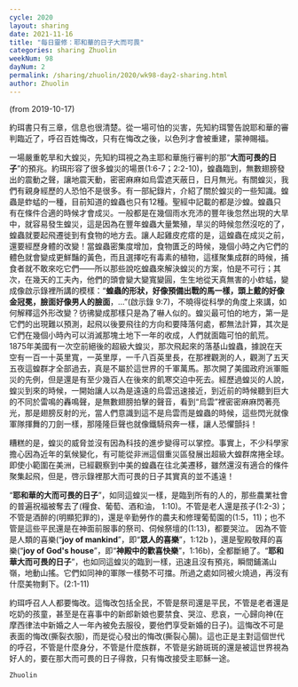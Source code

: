 ```yaml
---
cycle: 2020
layout: sharing
date: 2021-11-16
title: "每日靈修：耶和華的日子大而可畏"
categories: sharing Zhuolin
weekNum: 98
dayNum: 2
permalink: /sharing/zhuolin/2020/wk98-day2-sharing.html
author: Zhuolin
---
```

(from 2019-10-17)

約珥書只有三章，信息也很清楚。從一場可怕的災害，先知約珥警告說耶和華的審判臨近了，呼召百姓悔改，只有在悔改之後，以色列才會被重建，蒙神賜福。  

一場嚴重乾旱和大蝗災，先知約珥視之為主耶和華施行審判的那“**大而可畏的日子**”的預兆。約珥形容了很多蝗災的場景(1:6-7；2:2-10)，蝗蟲臨到，無數翅膀發出的震動之聲，讓地震天動，密密麻麻如烏雲遮天蔽日，日月無光。有關蝗災，我們有親身經歷的人恐怕不是很多。有一部紀錄片，介紹了關於蝗災的一些知識。蝗蟲是蚱蜢的一種，目前知道的蝗蟲也只有12種。聖經中記載的都是沙蝗。蝗蟲只有在條件合適的時候才會成災。一般都是在幾個雨水充沛的豐年後忽然出現的大旱中，就容易發生蝗災，這是因為在豐年蝗蟲大量繁殖，旱災的時候忽然沒吃的了，蝗蟲就要起飛遷徙到有食物的地方去。讓人起雞皮疙瘩的是，這蝗蟲在成災之前，還要經歷身體的改變！當蝗蟲密集度增加，食物匱乏的時候，幾個小時之內它們的體色就會變成更鮮豔的黃色，而且選擇吃有毒素的植物，這樣聚集成群的時候，捕食者就不敢來吃它們——所以那些說吃蝗蟲來解決蝗災的方案，怕是不可行；其次，在幾天的工夫內，他們的頭會變大變寬變圓，生生地從天真無害的小蚱蜢，變成像啟示錄裡所講的模樣：“**蝗蟲的形狀，好像預備出戰的馬一樣，頭上戴的好像金冠冕，臉面好像男人的臉面**，...”(啟示錄 9:7)，不曉得從科學的角度上來講，如何解釋這外形改變？彷彿變成那樣只是為了嚇人似的。蝗災最可怕的地方，第一是它們的出現難以預測，起飛以後要飛往的方向和要降落何處，都無法計算，其次是它們在幾個小時內可以消滅那塊土地下一年的收成，人們就面臨可怕的飢荒。1875年美國有一次空前絕後的超級大蝗災，那次飛起來的落基山蝗蟲，據說在天空有一百一十英里寬，一英里厚，一千八百英里長，在那裡觀測的人，觀測了五天五夜這蝗群才全部過去，真是不屬於這世界的千軍萬馬。那次開了美國政府派軍賑災的先例，但是還是有至少幾百人在後來的飢寒交迫中死去。經歷過蝗災的人說，蝗災到來的時候，一開始讓人以為是遠遠的烏雲迅速接近，到近前的時候聽到巨大的不同於雷鳴的轟鳴聲，是無數翅膀拍擊的聲音，看到“烏雲”裡密密麻麻閃著亮光，那是翅膀反射的光，當人們意識到這不是烏雲而是蝗蟲的時候，這些閃光就像軍隊揮舞的刀劍一樣，那隆隆巨聲也就像鐵騎飛奔一樣，讓人恐懼顫抖！  

糟糕的是，蝗災的威脅並沒有因為科技的進步變得可以掌控。事實上，不少科學家擔心因為近年的氣候變化，有可能從非洲這個重災區發展出超級大蝗群席捲全球。即使小範圍在美洲，已經觀察到中美的蝗蟲在往北美遷移，雖然還沒有適合的條件聚集起飛，但是，啓示錄裡那大而可畏的日子其實真的並不遙遠！  

“**耶和華的大而可畏的日子**”，如同這蝗災一樣，是臨到所有的人的，那些農業社會的普遍祝福被奪去了(糧食、葡萄、酒和油， 1:10)。不管是老人還是孩子(1:2-3)；不管是酒醉的(明顯犯罪的)，還是辛勤勞作的農夫和修理葡萄園的(1:5，11)；也不管是這些平民還是在神面前服事的祭司、伺候祭壇的(1:13)，都要哭泣。 因為不管是人類的喜樂(“**joy of mankind**”，即“**眾人的喜樂**”，1:12b )，還是聖殿敬拜的喜樂(“**joy of God's house**”，即“**神殿中的歡喜快樂**”，1:16b)，全都斷絕了。“**耶和華大而可畏的日子**”，也如同這蝗災的臨到一樣，迅速且沒有預兆，瞬間鋪滿山嶺，地動山搖。它們如同神的軍隊一樣勢不可擋。所過之處如同被火燒過，再沒有什麼美物剩下。(2:1-11)  

約珥呼召人人都要悔改。這悔改包括全民，不管是祭司還是平民，不管是老者還是吃奶的孩童，甚至是在喜事中的新郎新娘也要禁食、哭泣、悲哀，一心歸向神(在摩西律法中新婚之人一年內被免去服役，要他們享受新婚的日子)。這悔改不可是表面的悔改(撕裂衣服)，而是從心發出的悔改(撕裂心腸)。這也正是主對這個世代的呼召，不管是什麼身分，不管是什麼族群，不管是劣跡斑斑的還是被這世界視為好人的，要在那大而可畏的日子得救，只有悔改接受主耶穌一途。  

`Zhuolin`  
